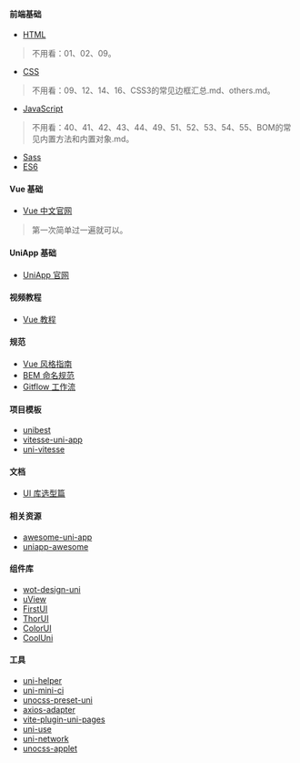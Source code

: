 #### 前端基础
- [HTML](https://github.com/qianguyihao/Web/tree/master/01-HTML)
> 不用看：01、02、09。
- [CSS](https://github.com/qianguyihao/Web/tree/master/02-CSS%E5%9F%BA%E7%A1%80)
> 不用看：09、12、14、16、CSS3的常见边框汇总.md、others.md。
- [JavaScript](https://github.com/qianguyihao/Web/tree/master/04-JavaScript%E5%9F%BA%E7%A1%80)
> 不用看：40、41、42、43、44、49、51、52、53、54、55、BOM的常见内置方法和内置对象.md。
- [Sass](https://www.sass.hk/)
- [ES6](https://github.com/qianguyihao/Web/tree/master/05-JavaScript之ES6语法)

#### Vue 基础
- [Vue 中文官网](https://cn.vuejs.org/)
> 第一次简单过一遍就可以。

#### UniApp 基础
- [UniApp 官网](https://uniapp.dcloud.io/)

#### 视频教程
- [Vue 教程](https://learning.dcloud.io/#/)

#### 规范
- [Vue 风格指南](https://cn.vuejs.org/v2/style-guide/)
- [BEM 命名规范](https://github.com/zhaotoday/bem)
- [Gitflow 工作流](https://github.com/zhaotoday/product-workflow)

#### 项目模板
- [unibest](https://github.com/codercup/unibest)
- [vitesse-uni-app](https://github.com/uni-helper/vitesse-uni-app)
- [uni-vitesse](https://github.com/Ares-Chang/uni-vitesse)

#### 文档
- [UI 库选型篇](https://codercup.github.io/unibest-docs/base/ui/ui)

#### 相关资源
- [awesome-uni-app](https://github.com/uni-helper/awesome-uni-app)
- [uniapp-awesome](https://github.com/dongCode/uniapp-awesome)

#### 组件库
- [wot-design-uni](https://github.com/Moonofweisheng/wot-design-uni)
- [uView](https://github.com/umicro/uView2.0)
- [FirstUI](https://github.com/FirstUI/FirstUI)
- [ThorUI](https://github.com/dingyong0214/ThorUI-uniapp)
- [ColorUI](https://github.com/weilanwl/ColorUI)
- [CoolUni](https://github.com/cool-team-official/cool-uni)

#### 工具
- [uni-helper](https://github.com/uni-helper)
- [uni-mini-ci](https://github.com/Moonofweisheng/uni-mini-ci)
- [unocss-preset-uni](https://github.com/uni-helper/unocss-preset-uni)
- [axios-adapter](https://github.com/uni-helper/axios-adapter)
- [vite-plugin-uni-pages](https://github.com/uni-helper/vite-plugin-uni-pages)
- [uni-use](https://github.com/uni-helper/uni-use/blob/main/src/readme.md)
- [uni-network](https://github.com/uni-helper/uni-network)
- [unocss-applet](https://github.com/unocss-applet/unocss-applet/blob/main/README.zh-CN.md)
